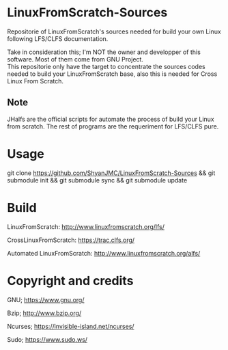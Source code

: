 # LinuxFromScratch-Sources
Repositorie of LinuxFromScratch's sources needed for build your own Linux following LFS/CLFS documentation.

Take in consideration this; I'm NOT the owner and developper of this software. Most of them come from GNU Project. <br/>
This repositorie only have the target to concentrate the sources codes needed to build your LinuxFromScratch base, also this is needed for Cross Linux From Scratch.

## Note
JHalfs are the official scripts for automate the process of build your Linux from scratch. The rest of programs are the requeriment for LFS/CLFS pure.

# Usage
git clone https://github.com/ShyanJMC/LinuxFromScratch-Sources && git submodule init && git submodule sync && git submodule update

# Build
LinuxFromScratch: http://www.linuxfromscratch.org/lfs/

CrossLinuxFromScratch: https://trac.clfs.org/

Automated LinuxFromScratch: http://www.linuxfromscratch.org/alfs/

# Copyright and credits
GNU; https://www.gnu.org/

Bzip; http://www.bzip.org/

Ncurses; https://invisible-island.net/ncurses/

Sudo; https://www.sudo.ws/

